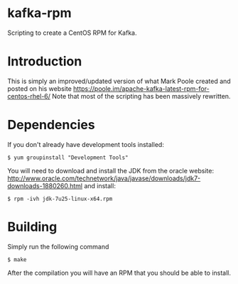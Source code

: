 kafka-rpm
=========
Scripting to create a CentOS RPM for Kafka.

Introduction
=====
This is simply an improved/updated version of what Mark Poole created and posted on his website https://poole.im/apache-kafka-latest-rpm-for-centos-rhel-6/
Note that most of the scripting has been massively rewritten.

Dependencies
=====
If you don't already have development tools installed:

	$ yum groupinstall "Development Tools"

You will need to download and install the JDK from the oracle website:
http://www.oracle.com/technetwork/java/javase/downloads/jdk7-downloads-1880260.html
and install:

	$ rpm -ivh jdk-7u25-linux-x64.rpm

Building
=====
Simply run the following command

	$ make

After the compilation you will have an RPM that you should be able to install.

